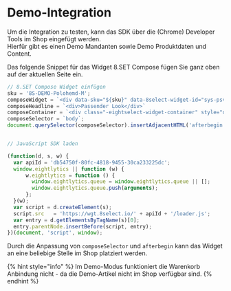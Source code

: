 # Demo-Integration

Um die Integration zu testen, kann das SDK über die \(Chrome\) Developer Tools im Shop eingefügt werden.  
Hierfür gibt es einen Demo Mandanten sowie Demo Produktdaten und Content.

Das folgende Snippet für das Widget 8.SET Compose fügen Sie ganz oben auf der aktuellen Seite ein.

```javascript
// 8.SET Compose Widget einfügen
sku = '8S-DEMO-Polohemd-M';
composeWidget = `<div data-sku="${sku}" data-8select-widget-id="sys-psv"></div>`;
composeHeadline = `<div>Passender Look</div>`
composeContainer = `<div class="-eightselect-widget-container" style="display: none;">${composeHeadline}${composeWidget}</div>`
composeSelector = `body`;
document.querySelector(composeSelector).insertAdjacentHTML('afterbegin', composeContainer);


// JavaScript SDK laden

(function(d, s, w) {
  var apiId = 'db54750f-80fc-4818-9455-30ca233225dc';
  window.eightlytics || function (w) {
      w.eightlytics = function () {
        window.eightlytics.queue = window.eightlytics.queue || [];
        window.eightlytics.queue.push(arguments);
      };
  }(w);
  var script = d.createElement(s);
  script.src   = 'https://wgt.8select.io/' + apiId + '/loader.js';
  var entry = d.getElementsByTagName(s)[0];
  entry.parentNode.insertBefore(script, entry);
})(document, 'script', window);
```

Durch die Anpassung von `composeSelector` und `afterbegin` kann das Widget an eine beliebige Stelle im Shop platziert werden.

{% hint style="info" %}
Im Demo-Modus funktioniert die Warenkorb Anbindung nicht - da die Demo-Artikel nicht im Shop verfügbar sind.
{% endhint %}




